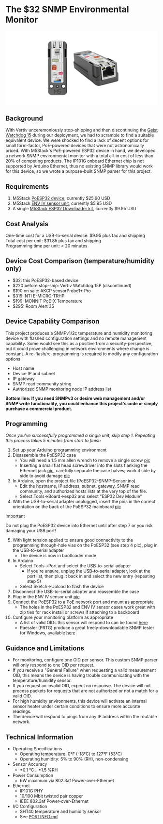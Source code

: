 # The $32 SNMP Environmental Monitor
![PoESP32 Animated Image](https://github.com/Xorlent/PoESP32-SNMP-Environmental-Monitor/blob/main/images/PoESP32-Title.gif)
## Background
With Vertiv unceremoniously stop-shipping and then discontinuing the [Geist Watchdog 15](https://www.vertiv.com/en-us/products-catalog/monitoring-control-and-management/monitoring/watchdog-15/#/benefits-features) during our deployment, we had to scramble to find a suitable equivalent device.  We were shocked to find a lack of decent options for small form-factor, PoE-powered devices that were not astronomically priced.  With M5Stack's PoE-powered ESP32 device in hand, we developed a network SNMP environmental monitor with a total all-in cost of less than 20% of competing products.  The IP101G onboard Ethernet chip is not supported by Arduino Ethernet, thus no existing SNMP library would work for this device, so we wrote a purpose-built SNMP parser for this project.

## Requirements
1. M5Stack [PoESP32 device](https://shop.m5stack.com/products/esp32-ethernet-unit-with-poe), currently $25.90 USD
2. M5Stack [ENV IV sensor unit](https://shop.m5stack.com/products/env-iv-unit-with-temperature-humidity-air-pressure-sensor-sht40-bmp280), currently $5.95 USD
3. A single [M5Stack ESP32 Downloader kit](https://shop.m5stack.com/products/esp32-downloader-kit), currently $9.95 USD

## Cost Analysis
One-time cost for a USB-to-serial device: $9.95 plus tax and shipping  
Total cost per unit: $31.85 plus tax and shipping  
Programming time per unit: < 20 minutes  

## Device Cost Comparison (temperature/humidity only)
- $32: this PoESP32-based device
- $220 before stop-ship: Vertiv Watchdog 15P (discontinued)
- $190 on sale: AKCP sensorProbe1+ Pro
- $315: NTI E-MICRO-TRHP
- $199: MONNIT PoE-X Temperature
- $295: Room Alert 3S

## Device Capability Comparison
This project produces a SNMPv1/2c temperature and humidity monitoring device with flashed configuration settings and no remote management capability.  Some would see this as a positive from a security-perspective, but it could prove challenging in network environments where change is constant.  A re-flash/re-programming is required to modify any configuration options:
- Host name
- Device IP and subnet
- IP gateway
- SNMP read community string
- Authorized SNMP monitoring node IP address list

__Bottom line: If you need SNMPv3 or desire web management and/or SNMP write functionality, you could enhance this project's code or simply purchase a commercial product.__

## Programming
_Once you've successfully programmed a single unit, skip step 1.  Repeating this process takes 5 minutes from start to finish_
1. [Set up your Arduino programming environment](https://github.com/Xorlent/PoESP32-SNMP-Environmental-Monitor/blob/main/ARDUINO-SETUP.md)
2. Disassemble the PoESP32 case
   - You will need a 1.5 mm allen wrench to remove a single screw [pic](https://github.com/Xorlent/PoESP32-SNMP-Environmental-Monitor/blob/main/images/1-Allen.jpg)
   - Inserting a small flat head screwdriver into the slots flanking the Ethernet jack [pic](https://github.com/Xorlent/PoESP32-SNMP-Environmental-Monitor/blob/main/images/2-Slots.jpg), carefully separate the case halves; work it side by side to avoid damage [pic](https://github.com/Xorlent/PoESP32-SNMP-Environmental-Monitor/blob/main/images/3-Tabs.jpg)
3. In Arduino, open the project file (PoESP32-SNMP-Sensor.ino)
   - Edit the hostname, IP address, subnet, gateway, SNMP read community, and authorized hosts lists at the very top of the file.
   - Select Tools->Board->esp32 and select "ESP32 Dev Module"
4. With the USB-to-serial adapter unplugged, insert the pins in the correct orientation on the back of the PoESP32 mainboard [pic](https://github.com/Xorlent/PoESP32-SNMP-Environmental-Monitor/blob/main/images/4-Programmer.jpg)
> [!IMPORTANT]
> Do not plug the PoESP32 device into Ethernet until after step 7 or you risk damaging your USB port!
5. With light tension applied to ensure good connectivity to the programming through-hole vias on the PoESP32 (see step 4 pic), plug in the USB-to-serial adapter
   - The device is now in bootloader mode
6. In Arduino
   - Select Tools->Port and select the USB-to-serial adapter
     - If you're unsure, unplug the USB-to-serial adapter, look at the port list, then plug it back in and select the new entry (repeating step 5)
   - Select Sketch->Upload to flash the device
7. Disconnect the USB-to-serial adapter and reassemble the case
8. Plug in the ENV IV sensor unit [pic](https://github.com/Xorlent/PoESP32-SNMP-Environmental-Monitor/blob/main/images/5-Assembled.jpg)
9. Connect the PoESP32 to a PoE network port and mount as appropriate
   - The holes in the PoESP32 and ENV IV sensor cases work great with zip ties for rack install or screws if attaching to a backboard
10. Configure your monitoring platform as appropriate
    - A list of valid OIDs this sensor will respond to can be found [here](https://github.com/Xorlent/PoESP32-SNMP-Environmental-Monitor/blob/main/OIDINFO.md)
    - Paessler (PRTG) produce a great freely-downloadable SNMP tester for Windows, available [here](https://www.paessler.com/tools/snmptester)

## Guidance and Limitations
- For monitoring, configure one OID per sensor.  This custom SNMP parser will only respond to one OID per request.
- If you receive a "General Failure" when requesting a valid measurement OID, this means the device is having trouble communicating with the temperature/humidity sensor.
- If you request an invalid OID, expect no response.  The device will not process packets for requests that are not authorized or not a match for a valid OID.
- For high humidity environments, this device will activate an internal sensor heater under certain conditions to ensure more accurate readings.
- The device will respond to pings from any IP address within the routable network.

## Technical Information
- Operating Specifications
  - Operating temperature: 0°F (-18°C) to 127°F (53°C)
  - Operating humidity: 5% to 90% (RH), non-condensing
- Sensor Accuracy
  - ±0.1 °C，±1.5 %RH
- Power Consumption
  - 6W maximum via 802.3af Power-over-Ethernet
- Ethernet
  - IP101G PHY
  - 10/100 Mbit twisted pair copper
  - IEEE 802.3af Power-over-Ethernet
- I/O Configuration
  - SHT40 temperature and humidity sensor
  - See [PORTINFO.md](https://github.com/Xorlent/PoESP32-SNMP-Environmental-Monitor/blob/main/PORTINFO.md)
